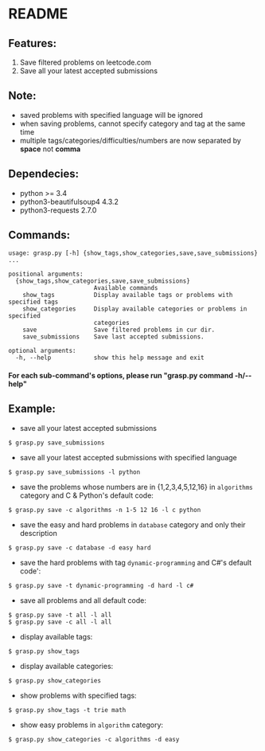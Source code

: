 README
======

Features:
------------
1. Save filtered problems on leetcode.com
2. Save all your latest accepted submissions

Note:
-----
* saved problems with specified language will be ignored
* when saving problems, cannot specify category and tag at the same time
* multiple tags/categories/difficulties/numbers are now separated by **space** not **comma**

Dependecies:
------------
* python >= 3.4
* python3-beautifulsoup4 4.3.2
* python3-requests 2.7.0

Commands:
------
```
usage: grasp.py [-h] {show_tags,show_categories,save,save_submissions} ...

positional arguments:
  {show_tags,show_categories,save,save_submissions}
                        Available commands
    show_tags           Display available tags or problems with specified tags
    show_categories     Display available categories or problems in specified
                        categories
    save                Save filtered problems in cur dir.
    save_submissions    Save last accepted submissions.

optional arguments:
  -h, --help            show this help message and exit
```

#### For each sub-command's options, please run "grasp.py command -h/--help"


Example:
--------
* save all your latest accepted submissions
```
$ grasp.py save_submissions
```
* save all your latest accepted submissions with specified language
```
$ grasp.py save_submissions -l python
```
* save the problems whose numbers are in {1,2,3,4,5,12,16} in `algorithms` category and C & Python's default code:
```
$ grasp.py save -c algorithms -n 1-5 12 16 -l c python
```
* save the easy and hard problems in `database` category and only their description
```
$ grasp.py save -c database -d easy hard
```
* save the hard problems with tag `dynamic-programming` and C#'s default code':
```
$ grasp.py save -t dynamic-programming -d hard -l c#
```
* save all problems and all default code:
```
$ grasp.py save -t all -l all
$ grasp.py save -c all -l all
```
* display available tags:
```
$ grasp.py show_tags
```
* display available categories:
```
$ grasp.py show_categories
```
* show problems with specified tags:
```
$ grasp.py show_tags -t trie math 
```
* show easy problems in `algorithm` category:
```
$ grasp.py show_categories -c algorithms -d easy
```
